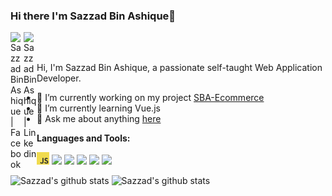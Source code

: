 

<!--
**sazzadbinashique/sazzadbinashique** is a ✨ _special_ ✨ repository because its `README.md` (this file) appears on your GitHub profile.

Here are some ideas to get you started:

- 🔭 I’m currently working on ...
- 🌱 I’m currently learning ...
- 👯 I’m looking to collaborate on ...
- 🤔 I’m looking for help with ...
- 💬 Ask me about ...
- 📫 How to reach me: ...
- 😄 Pronouns: ...
- ⚡ Fun fact: ...
-->
### Hi there I'm Sazzad Bin Ashique👋

<a href="https://facebook.com/sazzadbinashique">
  <img align="left" alt="Sazzad Bin Ashique | Facebook" width="21px" src="https://image.flaticon.com/icons/svg/889/889100.svg" />
</a>
<a href="https://www.linkedin.com/in/sazzadbinashique/">
  <img align="left" alt="Sazzad Bin Ashique| Linkedin" width="21px" src="https://static-exp1.licdn.com/sc/h/al2o9zrvru7aqj8e1x2rzsrca" />
</a>
<br />
<br />

Hi, I'm Sazzad Bin Ashique, a passionate self-taught Web Application Developer.

- 🔭 I’m currently working on my project [SBA-Ecommerce](https://github.com/sba-ecommerce)
- 🌱 I’m currently learning Vue.js
- 💬 Ask me about anything [here](https://github.com/sazzadbinashique/sazzadbinashique/issues)

**Languages and Tools:**  

<code><img height="20" src="https://raw.githubusercontent.com/github/explore/80688e429a7d4ef2fca1e82350fe8e3517d3494d/topics/javascript/javascript.png"></code>
<code><img height="20" src="https://laravel.com/img/favicon/favicon.ico"></code>
<code><img height="20" src="https://www.php.net/favicon.ico"></code>
<code><img height="20" src="https://vuejs.org/images/icons/apple-icon-180x180.png"></code> 
<code><img height="20" src="https://image.flaticon.com/icons/png/512/174/174854.png"></code> 
<code><img height="20" src="https://image.flaticon.com/icons/png/512/919/919826.png"></code> 


![Sazzad's github stats](https://github-readme-stats.vercel.app/api?username=sazzadbinashique&count_private=true)
![Sazzad's github stats](https://github-readme-stats.vercel.app/api/top-langs/?username=sazzadbinashique&count_private=true)
